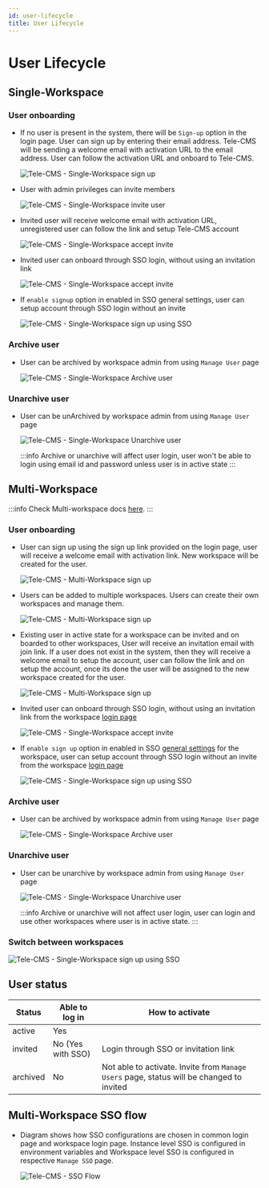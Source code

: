 ```yaml
---
id: user-lifecycle
title: User Lifecycle
---
```


# User Lifecycle

## Single-Workspace

### User onboarding

- If no user is present in the system, there will be `Sign-up` option in the login page. User can sign up by entering their email address. Tele-CMS will be sending a welcome email with activation URL to the email address. User can follow the activation URL and onboard to Tele-CMS.

  <div style={{textAlign: 'center'}}>

  ![Tele-CMS - Single-Workspace sign up](/img/user-lifecycle/single-ws-signup.png)

  </div>

- User with admin privileges can invite members

  <div style={{textAlign: 'center'}}>

  ![Tele-CMS - Single-Workspace invite user](/img/user-lifecycle/user-invite-sw.png)

  </div>

- Invited user will receive welcome email with activation URL, unregistered user can follow the link and setup Tele-CMS account

  <div style={{textAlign: 'center'}}>

  ![Tele-CMS - Single-Workspace accept invite](/img/user-lifecycle/accept-invite-sw.png)

  </div>

- Invited user can onboard through SSO login, without using an invitation link

  <div style={{textAlign: 'center'}}>

  ![Tele-CMS - Single-Workspace accept invite](/img/user-lifecycle/sso-onboard-sw.png)

  </div>

- If `enable signup` option in enabled in SSO general settings, user can setup account through SSO login without an invite

  <div style={{textAlign: 'center'}}>

  ![Tele-CMS - Single-Workspace sign up using SSO](/img/user-lifecycle/sso-enable-signup-sw.png)

  </div>

### Archive user

- User can be archived by workspace admin from using `Manage User` page

    <div style={{textAlign: 'center'}}>

    ![Tele-CMS - Single-Workspace Archive user](/img/user-lifecycle/archive-user.png)

    </div>

### Unarchive user

- User can be unArchived by workspace admin from using `Manage User` page

    <div style={{textAlign: 'center'}}>

    ![Tele-CMS - Single-Workspace Unarchive user](/img/user-lifecycle/unarchive-sw.png)

    </div>

  :::info
  Archive or unarchive will affect user login, user won't be able to login using email id and password unless user is in active state
  :::

## Multi-Workspace

:::info
Check Multi-workspace docs [here](/docs/tutorial/multiworkspace).
:::

### User onboarding

- User can sign up using the sign up link provided on the login page, user will receive a welcome email with activation link. New workspace will be created for the user.

    <div style={{textAlign: 'center'}}>

    ![Tele-CMS - Multi-Workspace sign up](/img/user-lifecycle/signup-mw.png)

    </div>

- Users can be added to multiple workspaces. Users can create their own workspaces and manage them.

    <div style={{textAlign: 'center'}}>

    ![Tele-CMS - Multi-Workspace sign up](/img/user-lifecycle/user-mw.png)

    </div>

- Existing user in active state for a workspace can be invited and on boarded to other workspaces, User will receive an invitation email with join link. If a user does not exist in the system, then they will receive a welcome email to setup the account, user can follow the link and on setup the account, once its done the user will be assigned to the new workspace created for the user.

    <div style={{textAlign: 'center'}}>

    ![Tele-CMS - Multi-Workspace sign up](/img/user-lifecycle/invite-link-mw.png)

    </div>

- Invited user can onboard through SSO login,  without using an invitation link from the workspace [login page](/docs/user-authentication/general-settings#login-url)

    <div style={{textAlign: 'center'}}>

    ![Tele-CMS - Single-Workspace accept invite](/img/user-lifecycle/sso-onboard-sw.png)

    </div>

- If `enable sign up` option in enabled in SSO [general settings](/docs/user-authentication/general-settings#enable-signup) for the workspace, user can setup account through SSO login without an invite from the workspace [login page](/docs/user-authentication/general-settings#login-url)

    <div style={{textAlign: 'center'}}>

    ![Tele-CMS - Single-Workspace sign up using SSO](/img/user-lifecycle/sso-enable-signup-sw.png)

    </div>

### Archive user

- User can be archived by workspace admin from using `Manage User` page

    <div style={{textAlign: 'center'}}>

    ![Tele-CMS - Single-Workspace Archive user](/img/user-lifecycle/archive-user.png)

    </div>

### Unarchive user

- User can be unarchive by workspace admin from using `Manage User` page

    <div style={{textAlign: 'center'}}>

    ![Tele-CMS - Single-Workspace Unarchive user](/img/user-lifecycle/unarchive-user-mw.png)

    </div>

  :::info
  Archive or unarchive will not affect user login, user can login and use other workspaces where user is in active state.
  :::

### Switch between workspaces

  <div style={{textAlign: 'center'}}>

  ![Tele-CMS - Single-Workspace sign up using SSO](/img/user-lifecycle/switch.png)

  </div>

## User status

| Status   | Able to log in   | How to activate                      |
| -------- | ---------------- | ------------------------------------ |
| active   | Yes              |                                      |
| invited  | No (Yes with SSO)| Login through SSO or invitation link |
| archived | No               | Not able to activate. Invite from `Manage Users` page, status will be changed to invited |

## Multi-Workspace SSO flow

- Diagram shows how SSO configurations are chosen in common login page and workspace login page. Instance level SSO is configured in environment variables and Workspace level SSO is configured in respective `Manage SSO` page.

  <div style={{textAlign: 'center'}}>

    ![Tele-CMS - SSO Flow](/img/user-lifecycle/sso-flow.png)

  </div>
